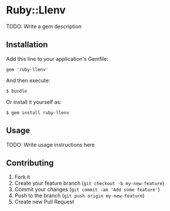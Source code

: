 # Ruby::Llenv

TODO: Write a gem description

## Installation

Add this line to your application's Gemfile:

    gem 'ruby-llenv'

And then execute:

    $ bundle

Or install it yourself as:

    $ gem install ruby-llenv

## Usage

TODO: Write usage instructions here

## Contributing

1. Fork it
2. Create your feature branch (`git checkout -b my-new-feature`)
3. Commit your changes (`git commit -am 'Add some feature'`)
4. Push to the branch (`git push origin my-new-feature`)
5. Create new Pull Request

